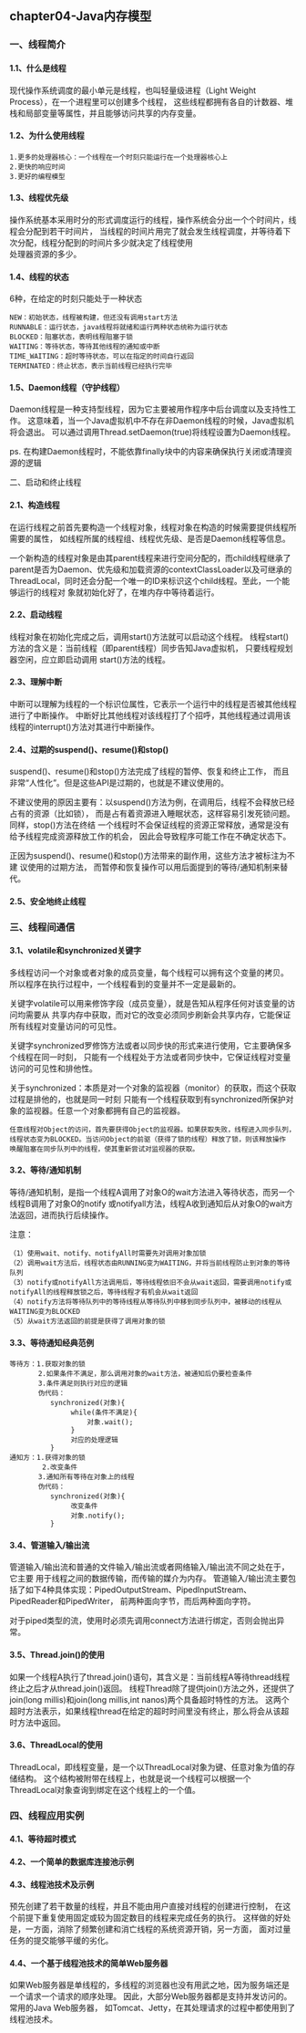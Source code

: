 ## chapter04-Java内存模型

### 一、线程简介
#### 1.1、什么是线程
现代操作系统调度的最小单元是线程，也叫轻量级进程（Light Weight Process），在一个进程里可以创建多个线程，
这些线程都拥有各自的计数器、堆栈和局部变量等属性，并且能够访问共享的内存变量。

#### 1.2、为什么使用线程
```
1.更多的处理器核心：一个线程在一个时刻只能运行在一个处理器核心上
2.更快的响应时间
3.更好的编程模型
```

#### 1.3、线程优先级
操作系统基本采用时分的形式调度运行的线程，操作系统会分出一个个时间片，线程会分配到若干时间片，
当线程的时间片用完了就会发生线程调度，并等待着下次分配，线程分配到的时间片多少就决定了线程使用   
处理器资源的多少。

#### 1.4、线程的状态
6种，在给定的时刻只能处于一种状态
```
NEW：初始状态，线程被构建，但还没有调用start方法
RUNNABLE：运行状态，java线程将就绪和运行两种状态统称为运行状态
BLOCKED：阻塞状态，表明线程阻塞于锁
WAITING：等待状态，等待其他线程的通知或中断
TIME_WAITING：超时等待状态，可以在指定的时间自行返回
TERMINATED：终止状态，表示当前线程已经执行完毕
```

#### 1.5、Daemon线程（守护线程）
Daemon线程是一种支持型线程，因为它主要被用作程序中后台调度以及支持性工作。
这意味着，当一个Java虚拟机中不存在非Daemon线程的时候，Java虚拟机将会退出。
可以通过调用Thread.setDaemon(true)将线程设置为Daemon线程。

ps. 在构建Daemon线程时，不能依靠finally块中的内容来确保执行关闭或清理资源的逻辑

二、启动和终止线程
#### 2.1、构造线程
在运行线程之前首先要构造一个线程对象，线程对象在构造的时候需要提供线程所需要的属性，
如线程所属的线程组、线程优先级、是否是Daemon线程等信息。

一个新构造的线程对象是由其parent线程来进行空间分配的，而child线程继承了parent是否为Daemon、优先级和加载资源的contextClassLoader以及可继承的 ThreadLocal，同时还会分配一个唯一的ID来标识这个child线程。至此，一个能够运行的线程对
象就初始化好了，在堆内存中等待着运行。

#### 2.2、启动线程
线程对象在初始化完成之后，调用start()方法就可以启动这个线程。
线程start()方法的含义是：当前线程（即parent线程）同步告知Java虚拟机，
只要线程规划器空闲，应立即启动调用 start()方法的线程。

#### 2.3、理解中断
中断可以理解为线程的一个标识位属性，它表示一个运行中的线程是否被其他线程进行了中断操作。
中断好比其他线程对该线程打了个招呼，其他线程通过调用该线程的interrupt()方法对其进行中断操作。

#### 2.4、过期的suspend()、resume()和stop()
suspend()、resume()和stop()方法完成了线程的暂停、恢复和终止工作，
而且非常“人性化”。但是这些API是过期的，也就是不建议使用的。

不建议使用的原因主要有：以suspend()方法为例，在调用后，线程不会释放已经占有的资源（比如锁），
而是占有着资源进入睡眠状态，这样容易引发死锁问题。同样，stop()方法在终结
一个线程时不会保证线程的资源正常释放，通常是没有给予线程完成资源释放工作的机会，
因此会导致程序可能工作在不确定状态下。
	
正因为suspend()、resume()和stop()方法带来的副作用，这些方法才被标注为不建 议使用的过期方法，
而暂停和恢复操作可以用后面提到的等待/通知机制来替代。

#### 2.5、安全地终止线程

### 三、线程间通信
#### 3.1、volatile和synchronized关键字
多线程访问一个对象或者对象的成员变量，每个线程可以拥有这个变量的拷贝。
所以程序在执行过程中，一个线程看到的变量并不一定是最新的。

关键字volatile可以用来修饰字段（成员变量），就是告知从程序任何对该变量的访问均需要从
共享内存中获取，而对它的改变必须同步刷新会共享内存，它能保证所有线程对变量访问的可见性。

关键字synchronized罗修饰方法或者以同步快的形式来进行使用，它主要确保多个线程在同一时刻，
只能有一个线程处于方法或者同步快中，它保证线程对变量访问的可见性和排他性。

关于synchronized：本质是对一个对象的监视器（monitor）的获取，而这个获取过程是排他的，也就是同一时刻
只能有一个线程获取到有synchronized所保护对象的监视器。任意一个对象都拥有自己的监视器。
```
任意线程对Object的访问，首先要获得Object的监视器。如果获取失败，线程进入同步队列，
线程状态变为BLOCKED。当访问Object的前驱（获得了锁的线程）释放了锁，则该释放操作
唤醒阻塞在同步队列中的线程，使其重新尝试对监视器的获取。
```

#### 3.2、等待/通知机制
等待/通知机制，是指一个线程A调用了对象O的wait方法进入等待状态，而另一个线程B调用了对象O的notify
或notifyall方法，线程A收到通知后从对象O的wait方法返回，进而执行后续操作。

注意： 
```
（1）使用wait、notify、notifyAll时需要先对调用对象加锁
（2）调用wait方法后，线程状态由RUNNING变为WAITING，并将当前线程防止到对象的等待队列
（3）notify或notifyAll方法调用后，等待线程依旧不会从wait返回，需要调用notify或notifyAll的线程释放锁之后，等待线程才有机会从wait返回
（4）notify方法将等待队列中的等待线程从等待队列中移到同步队列中，被移动的线程从WAITING变为BLOCKED
（5）从wait方法返回的前提是获得了调用对象的锁
```

#### 3.3、等待通知经典范例
```
等待方：1.获取对象的锁
       2.如果条件不满足，那么调用对象的wait方法，被通知后仍要检查条件
       3.条件满足则执行对应的逻辑
       伪代码：
          synchronized(对象){
               while(条件不满足){
                   对象.wait();
               }
               对应的处理逻辑
          }
通知方：1.获得对象的锁
        2.改变条件
       3.通知所有等待在对象上的线程
       伪代码：
          synchronized(对象){
               改变条件
               对象.notify();
          }
```

#### 3.4、管道输入/输出流
管道输入/输出流和普通的文件输入/输出流或者网络输入/输出流不同之处在于，它主要
用于线程之间的数据传输，而传输的媒介为内存。
管道输入/输出流主要包括了如下4种具体实现：PipedOutputStream、PipedInputStream、 PipedReader和PipedWriter，
前两种面向字节，而后两种面向字符。

对于piped类型的流，使用时必须先调用connect方法进行绑定，否则会抛出异常。

#### 3.5、Thread.join()的使用
如果一个线程A执行了thread.join()语句，其含义是：当前线程A等待thread线程终止之后才从thread.join()返回。
线程Thread除了提供join()方法之外，还提供了join(long millis)和join(long millis,int nanos)两个具备超时特性的方法。
这两个超时方法表示，如果线程thread在给定的超时时间里没有终止，那么将会从该超时方法中返回。

#### 3.6、ThreadLocal的使用
ThreadLocal，即线程变量，是一个以ThreadLocal对象为键、任意对象为值的存储结构。
这个结构被附带在线程上，也就是说一个线程可以根据一个ThreadLocal对象查询到绑定在这个线程上的一个值。

### 四、线程应用实例
#### 4.1、等待超时模式

#### 4.2、一个简单的数据库连接池示例

#### 4.3、线程池技术及示例
预先创建了若干数量的线程，并且不能由用户直接对线程的创建进行控制，
在这个前提下重复使用固定或较为固定数目的线程来完成任务的执行。
这样做的好处是，一方面，消除了频繁创建和消亡线程的系统资源开销，另一方面，
面对过量任务的提交能够平缓的劣化。

#### 4.4、一个基于线程池技术的简单Web服务器
如果Web服务器是单线程的，多线程的浏览器也没有用武之地，因为服务端还是一个请求一个请求的顺序处理。
因此，大部分Web服务器都是支持并发访问的。常用的Java Web服务器， 如Tomcat、Jetty，在其处理请求的过程中都使用到了线程池技术。

